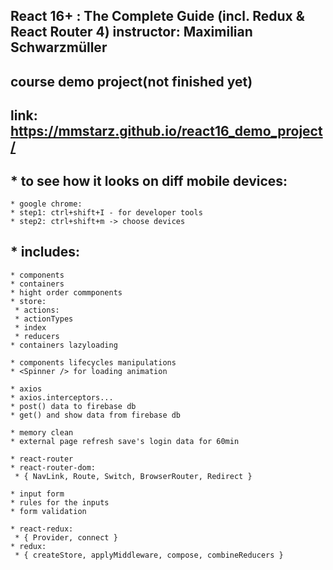 ## React 16+ : The Complete Guide (incl. Redux & React Router 4) instructor: Maximilian Schwarzmüller

## course demo project(not finished yet)
## link: https://mmstarz.github.io/react16_demo_project/

## * to see how it looks on diff mobile devices:
    * google chrome:
    * step1: ctrl+shift+I - for developer tools
    * step2: ctrl+shift+m -> choose devices

## * includes:    
    * components
    * containers
    * hight order commponents
    * store:
     * actions:
     * actionTypes
     * index
     * reducers
    * containers lazyloading

    * components lifecycles manipulations
    * <Spinner /> for loading animation

    * axios
    * axios.interceptors...
    * post() data to firebase db
    * get() and show data from firebase db

    * memory clean
    * external page refresh save's login data for 60min

    * react-router
    * react-router-dom:
     * { NavLink, Route, Switch, BrowserRouter, Redirect }

    * input form
    * rules for the inputs
    * form validation

    * react-redux:
     * { Provider, connect }
    * redux: 
     * { createStore, applyMiddleware, compose, combineReducers }
   
